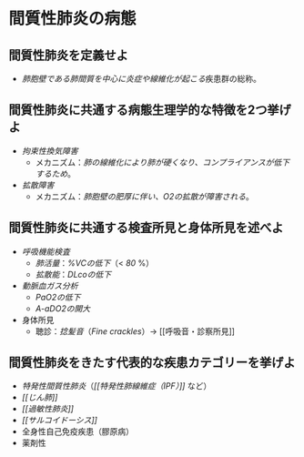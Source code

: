 # 間質性肺炎の病態
## 間質性肺炎を定義せよ
- *肺胞壁である肺間質を中心に炎症や線維化が起こる*疾患群の総称。

## 間質性肺炎に共通する病態生理学的な特徴を2つ挙げよ
- *拘束性換気障害*
    - メカニズム：*肺の線維化により肺が硬くなり、コンプライアンスが低下するため*。
- *拡散障害*
    - メカニズム：*肺胞壁の肥厚に伴い、O2の拡散が障害される*。

## 間質性肺炎に共通する検査所見と身体所見を述べよ
- *呼吸機能検査*
    - *肺活量*：*%VCの低下*（< *80* %）
    - *拡散能*：*DLcoの低下*
- *動脈血ガス分析*
    - *PaO2の低下*
    - *A-aDO2の開大*
- 身体所見
    - 聴診：*捻髪音*（*Fine crackles*）→ [[呼吸音・診察所見]]

## 間質性肺炎をきたす代表的な疾患カテゴリーを挙げよ
- *特発性間質性肺炎*（*[[特発性肺線維症（IPF）]]* など）
- *[[じん肺]]*
- *[[過敏性肺炎]]*
- *[[サルコイドーシス]]*
- 全身性自己免疫疾患（膠原病）
- 薬剤性
